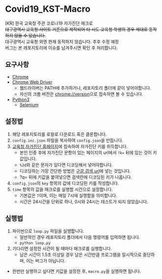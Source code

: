 # Covid19_KST-Macro
 [KR] 한국 교육청 주관 코로나19 자가진단 매크로  
 ~~대구광역시 교육청 사이트 기준으로 제작되어 타 시도 교육청 학생의 경우 제대로 동작하지 않을 수 있습니다.~~  
 대구광역시 교육청 외엔 현재 동작하지 않습니다. 추후 수정 예정  
 버그는 본 레포지토리에 이슈를 남겨주시면 확인 후 처리합니다.

## 요구사항
 * [Chrome](https://www.google.com/chrome/)
 * [Chrome Web Driver](https://chromedriver.chromium.org/downloads)
   * 웹드라이버는 PATH에 추가하거나, 레포지토리 폴더에 같이 넣어야합니다.
   * 자신의 크롬 버전은 [chrome://version](chrome://version)으로 접속하면 볼 수 있습니다.
 * [Python3](https://python.org)
   * [Selenium](https://pypi.org/project/selenium/)

## 설정법
 1. 해당 레포지토리를 로컬로 다운로드 혹은 클론합니다.
 1. `config.inc.json` 파일을 복사하여 `config.json`을 만듭니다.
 1. [교육청 자가진단 홈페이지](https://eduro.dge.go.kr/hcheck/index.jsp)에 접속하여 자가진단 키를 취득합니다.
    - 본인 인증 후에 자가진단 문항이 있는 페이지의 url에서 `?k=` 뒤에 있는 것이 키값입니다.
    - `%2d`와 같은 문자가 있다면 디코딩해서 넣어야합니다.
    - 디코딩하는 가장 간단한 방법은 [구글 검색 url](https://www.google.com/search?q=)에 넣는 것입니다.
    - ?q= 뒤에 키값을 붙여넣으면 검색란에 디코딩된 키가 나옵니다.
 1. `config.json`의 `key` 항목의 값에 디코딩된 키를 작성합니다.
 1. `time` 항목의 값을 매크로를 실행할 시간으로 설정합니다.
    - 기본값은 `7`이며, 이는 매일 7시에 실행함을 의미합니다.
    - 시간은 24시간을 단위로 하나, 0시와 24시는 테스트가 되지 않았습니다.

## 실행법
 1. 파이썬으로 `loop.py` 파일을 실행합니다.
    - 일반적인 경우 레포지토리 폴더에서 다음 명령어를 입력하면 됩니다.
    - `python loop.py`
 1. 기다리면 설정한 시간이 될 때마다 매크로를 실행합니다.
    - 남은 시간이 1.5초 이상일 경우 남은 시간만큼 프로그램을 일시적으로 중단하며, 이는 버그가 아닙니다.

 - 한번만 실행하고 싶다면 키값을 설정한 후, `macro.py`을 실행하면 됩니다.
